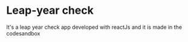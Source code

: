 # Leap-year check
It's a leap year check app developed with reactJs and it is made in the codesandbox
